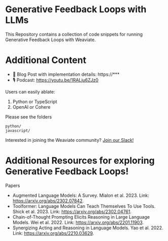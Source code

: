 # Generative Feedback Loops with LLMs

This Repository contains a collection of code snippets for running Generative Feedback Loops with Weaviate.

# Additional Content

* 📄 Blog Post with implementation details: https://***
* 🎙️ Podcast: https://youtu.be/1RALju6ZJz0

Users can easily ablate:

1. Python or TypeScript
2. OpenAI or Cohere

Please see the folders

```
python/
javascript/
```

Interested in joining the Weaviate community? [Join our Slack!](https://weaviate.io/slack)

# Additional Resources for exploring Generative Feedback Loops!

Papers
- Augmented Language Models: A Survey. Mialon et al. 2023. Link: https://arxiv.org/abs/2302.07842.
- Toolformer: Language Models Can Teach Themselves To Use Tools. Shick et al. 2023. Link: https://arxiv.org/abs/2302.04761.
- Chain-of-Thought Prompting Elicits Reasoning in Large Language Models. Wei et al. 2022. Link: https://arxiv.org/abs/2201.11903.
- Synergizing Acting and Reasoning in Language Models. Yao et al. 2022. Link: https://arxiv.org/abs/2210.03629.
